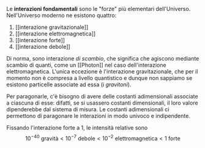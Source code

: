 Le **interazioni fondamentali** sono le "forze" più elementari dell'Universo. Nell'Universo moderno ne esistono quattro:
1. [[interazione gravitazionale]]
2. [[interazione elettromagnetica]]
3. [[interazione forte]]
4. [[interazione debole]]

Di norma, sono interazione *di scambio*, che significa che agiscono mediante scambio di quanti, come un [[Photon]] nel caso dell'interazione elettromagnetica. L'unica eccezione è l'interazione gravitazionale, che per il momento non è compresa a livello quantistico e dunque non sappiamo se esistono particelle associate ad essa (i *gravitoni*).

Per paragonarle, c'è bisogno di avere delle costanti adimensionali associate a ciascuna di esse: difatti, se si usassero costanti dimensionali, il loro valore dipenderebbe dal sistema di misura. Le costanti adimensionali ci permettono di paragonare le interazioni in modo univoco e indipendente.

Fissando l'interazione forte a 1, le intensità relative sono
$$10^{-40}\text{ gravità} < 10^{-7}\text{ debole}<10^{-2}\text{ elettromagnetica}<1\text{ forte}$$
